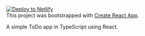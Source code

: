 <a href="https://app.netlify.com/start/deploy?repository=https://github.com/shadowtime2000/todo-app"><img src="https://www.netlify.com/img/deploy/button.svg" alt="Deploy to Netlify"></a><br/>
This project was bootstrapped with [Create React App](https://github.com/facebook/create-react-app).

A simple ToDo app in TypeScript using React.
